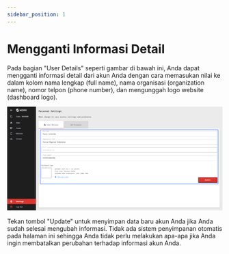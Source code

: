 ```yaml
---
sidebar_position: 1
---
```


# Mengganti Informasi Detail

Pada bagian "User Details" seperti gambar di bawah ini, Anda dapat mengganti informasi detail dari akun Anda dengan cara memasukan nilai ke dalam kolom nama lengkap (full name), nama organisasi (organization name), nomor telpon (phone number), dan mengunggah logo website (dashboard logo).

![](/img/screenshots/website-application-usage/settings/changing-detailed-information/changing-detailed-information-1.png)

Tekan tombol "Update" untuk menyimpan data baru akun Anda jika Anda sudah selesai mengubah informasi. Tidak ada sistem penyimpanan otomatis pada halaman ini sehingga Anda tidak perlu melakukan apa-apa jika Anda ingin membatalkan perubahan terhadap informasi akun Anda.